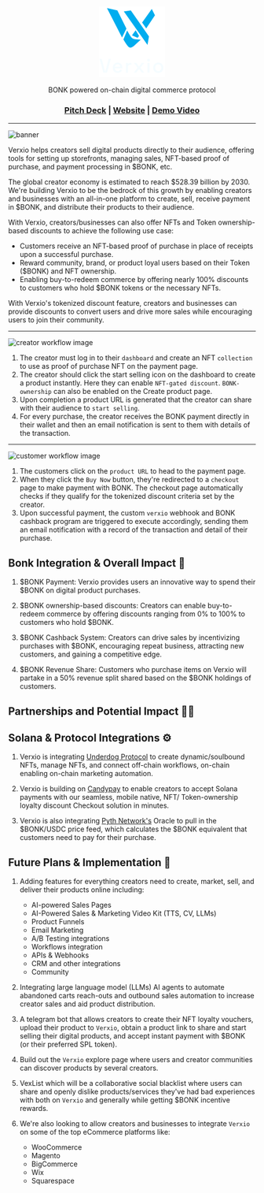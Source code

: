 <div align="center">

[![logo](https://github.com/onyekachi11/Verxio-ICP-Zero-To-dApp/blob/main/src/assets/Logo.svg)](https://www.verxio.xyz)

BONK powered on-chain digital commerce protocol

<h3>
   
[Pitch Deck](https://docs.google.com/presentation/d/1-DR3qAU5slPsT-J5ffb1CZiwLE4Y_Z8t/edit?usp=sharing&ouid=108300888596593200233&rtpof=true&sd=true) | [Website](https://www.verxio.xyz/) | [Demo Video](https://youtu.be/ZwpHRA9WvFg)

</h3>

</div>

<hr />

![banner](https://github.com/Axio-Lab/hublab/blob/bonk/develop/frontend/src/assets/verxioBanner.jpg)

Verxio helps creators sell digital products directly to their audience, offering tools for setting up storefronts, managing sales, NFT-based proof of purchase, and payment processing in $BONK, etc.

The global creator economy is estimated to reach $528.39 billion by 2030. We're building Verxio to be the bedrock of this growth by enabling creators and businesses with an all-in-one platform to create, sell, receive payment in $BONK, and distribute their products to their audience.

With Verxio, creators/businesses can also offer NFTs and Token ownership-based discounts to achieve the following use case:

- Customers receive an NFT-based proof of purchase in place of receipts upon a successful purchase.
- Reward community, brand, or product loyal users based on their Token ($BONK) and NFT ownership.
- Enabling buy-to-redeem commerce by offering nearly 100% discounts to customers who hold $BONK tokens or the necessary NFTs.

With Verxio's tokenized discount feature, creators and businesses can provide discounts to convert users and drive more sales while encouraging users to join their community.

<hr />

![creator workflow image](https://github.com/Axio-Lab/hublab/blob/bonk/develop/frontend/src/assets/Verxio%20Workflow%20-%20Creator.png)

1. The creator must log in to their `dashboard` and create an NFT `collection` to use as proof of purchase NFT on the payment page. 
2. The creator should click the start selling icon on the dashboard to create a product instantly. Here they can enable `NFT-gated discount`. `BONK-ownership` can also be enabled on the Create product page.
3. Upon completion a product URL is generated that the creator can share with their audience to `start selling`.
4. For every purchase, the creator receives the BONK payment directly in their wallet and then an email notification is sent to them with details of the transaction.

<hr />

![customer workflow image](https://github.com/Axio-Lab/hublab/blob/bonk/develop/frontend/src/assets/Verxio%20Workflow%20-%20Customer.png)
1. The customers click on the `product URL` to head to the payment page.
2. When they click the `Buy Now` button, they're redirected to a `checkout` page to make payment with BONK. The checkout page automatically checks if they qualify for the tokenized discount criteria set by the creator.
3. Upon successful payment, the custom `verxio` webhook and BONK cashback program are triggered to execute accordingly, sending them an email notification with a record of the transaction and detail of their purchase.

## Bonk Integration & Overall Impact  🐶
1. $BONK Payment: Verxio provides users an innovative way to spend their $BONK on digital product purchases.
   
2. $BONK ownership-based discounts: Creators can enable buy-to-redeem commerce by offering discounts ranging from 0% to 100% to customers who hold $BONK.

3. $BONK Cashback System: Creators can drive sales by incentivizing purchases with $BONK, encouraging repeat business, attracting new customers, and gaining a competitive edge.

4. $BONK Revenue Share: Customers who purchase items on Verxio will partake in a 50% revenue split shared based on the $BONK holdings of customers.

## Partnerships and Potential Impact 🤝🏼


## Solana & Protocol Integrations ⚙️
1. Verxio is integrating [Underdog Protocol](https://www.underdogprotocol.com/) to create dynamic/soulbound NFTs, manage NFTs, and connect off-chain workflows, on-chain enabling on-chain marketing automation.
   
2. Verxio is building on [Candypay](https://candypay.fun/) to enable creators to accept Solana payments with our seamless, mobile native, NFT/ Token-ownership loyalty discount Checkout solution in minutes.

3. Verxio is also integrating [Pyth Network's](https://pyth.network/) Oracle to pull in the $BONK/USDC price feed, which calculates the $BONK equivalent that customers need to pay for their purchase.

## Future Plans & Implementation 🔮
1. Adding features for everything creators need to create, market, sell, and deliver their products online including:
   - AI-powered Sales Pages
   - AI-Powered Sales & Marketing Video Kit (TTS, CV, LLMs)
   - Product Funnels
   - Email Marketing
   - A/B Testing integrations
   - Workflows integration
   - APIs & Webhooks
   - CRM and other integrations
   - Community

2. Integrating large language model (LLMs) AI agents to automate abandoned carts reach-outs and outbound sales automation to increase creator sales and aid product distribution.
   
3. A telegram bot that allows creators to create their NFT loyalty vouchers, upload their product to `Verxio`, obtain a product link to share and start selling their digital products, and accept instant payment with $BONK (or their preferred SPL token).
   
5. Build out the `Verxio` explore page where users and creator communities can discover products by several creators.
   
6. VexList which will be a collaborative social blacklist where users can share and openly dislike products/services they've had bad experiences with both on `Verxio` and generally while getting $BONK incentive rewards.
   
7. We're also looking to allow creators and businesses to integrate `Verxio` on some of the top eCommerce platforms like:
   - WooCommerce
   - Magento
   - BigCommerce
   - Wix
   - Squarespace

